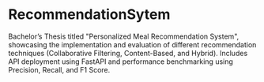 # RecommendationSytem
Bachelor’s Thesis titled "Personalized Meal Recommendation System", showcasing the implementation and evaluation of different recommendation techniques (Collaborative Filtering, Content-Based, and Hybrid). Includes API deployment using FastAPI and performance benchmarking using Precision, Recall, and F1 Score.
